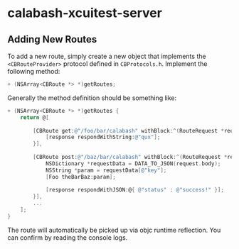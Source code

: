 # calabash-xcuitest-server

## Adding New Routes

To add a new route, simply create a new object that implements the
`<CBRouteProvider>` protocol defined in `CBProtocols.h`. Implement the following
method:
```Objective-C
+ (NSArray<CBRoute *> *)getRoutes;
```

Generally the method definition should be something like:
```Objective-C
+ (NSArray<CBRoute *> *)getRoutes {
    return @[
    
        [CBRoute get:@"/foo/bar/calabash" withBlock:^(RouteRequest *request, RouteResponse *response) {
            [response respondWithString:@"qux"];
        }],
        
        [CBRoute post:@"/baz/bar/calabash" withBlock:^(RouteRequest *request, RouteResponse *response) {
            NSDictionary *requestData = DATA_TO_JSON(request.body);
            NSString *param = requestData[@"key"];
            [Foo theBarBaz:param];
            
            [response respondWithJSON:@{ @"status" : @"success!" }];
        }],
        ...
    ];
}
```

The route will automatically be picked up via objc runtime reflection. You can confirm
by reading the console logs.
